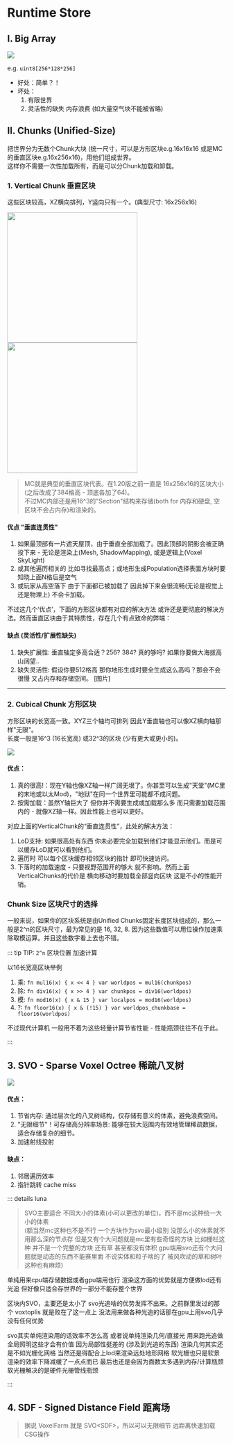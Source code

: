 
# Runtime Store

<!-- 本文介绍 体素系统在运行时的数据结构。 -->



## I. Big Array

<!-- <img src="./res/perlin_noise_mve.png" style="float: right; display: inline-block;"> -->
![](./res/perlin_noise_mve.png)

e.g. `uint8[256*128*256]`  
- 好处：简单？！
- 坏处：
    1. 有限世界
    2. 灵活性的缺失 内存浪费 (如大量空气块不能被省略)  


## II. Chunks (Unified-Size)

把世界分为无数个Chunk大块 (统一尺寸，可以是方形区块e.g.16x16x16 或是MC的垂直区块e.g.16x256x16)，用他们组成世界。  
这样你不需要一次性加载所有，而是可以分Chunk加载和卸载。

### 1. Vertical Chunk 垂直区块

这些区块较高，XZ横向排列，Y竖向只有一个。(典型尺寸: 16x256x16)

<img src="./res/mc-chunk.png" style="height: 300px; display: inline;"> <img src="./res/vertical-chunks.png" style="height: 300px; display: inline;">

> MC就是典型的垂直区块代表。在1.20版之前一直是 16x256x16的区块大小 (之后改成了384格高 - 顶底各加了64)。  
> 不过MC内部还是用16^3的"Section"结构来存储(both for 内存和硬盘, 空区块不会占内存)和渲染的。

#### 优点 "垂直连贯性"

1. 如果最顶部有一片遮天屋顶，由于垂直全部加载了。因此顶部的阴影会被正确投下来 - 无论是渲染上(Mesh, ShadowMapping), 或是逻辑上(Voxel SkyLight)
2. 或其他遍历相关的 比如寻找最高点；或地形生成Population选择表面方块时要知晓上面N格后是空气
3. 或玩家从高空落下 由于下面都已被加载了 因此掉下来会很流畅(无论是视觉上还是物理上) 不会卡加载。

不过这几个‘优点’，下面的方形区块都有对应的解决方法 或许还是更彻底的解决方法。然而垂直区块由于其特质性，存在几个有点致命的弊端：

#### 缺点 (灵活性/扩展性缺失)

1. 缺失扩展性: 垂直轴定多高合适？256? 384? 真的够吗? 如果你要做大海拔高山阔望..
2. 缺失灵活性: 假设你要512格高 那你地形生成时要全生成这么高吗？那会不会很慢 又占内存和存储空间。
[图片]

---


### 2. Cubical Chunk 方形区块

方形区块的长宽高一致。XYZ三个轴均可排列 因此Y垂直轴也可以像XZ横向轴那样"无限"。  
长度一般是16^3 (16长宽高) 或32^3的区块 (少有更大或更小的)。

![](res/chunk-cubic.png)

#### 优点：

1. 真的很高!：现在Y轴也像XZ轴一样广阔无垠了。你甚至可以生成"天堂"(MC里的末地或以太Mod)，"地狱"在同一个世界里可能都不成问题。
2. 按需加载：虽然Y轴巨大了 但你并不需要生成或加载那么多 而只需要加载范围内的 - 就像XZ轴一样。因此性能上也可以更好。

对应上面的VerticalChunk的“垂直连贯性”，此处的解决方法：

1. LoD支持: 如果很高处有东西 你未必要完全加载到他们才能显示他们。而是可以缓存LoD就可以看到他们。
2. 遍历时 可以每个区块缓存相邻区块的指针 即可快速访问。
3. 下落时的加载速度 - 只要视野范围开的够大 就不影响。然而上面VerticalChunks的代价是 横向移动时要加载全部竖向区块 这是不小的性能开销。


### Chunk Size 区块尺寸的选择

一般来说，如果你的区块系统是由Unified Chunks固定长度区块组成的，那么一般是2^n的区块尺寸，最为常见的是 16, 32, 8. 因为这些数值可以用位操作加速乘除取模运算。并且这些数字看上去也不错。

::: tip TIP: `2^n` 区块位置 加速计算

以16长宽高区块举例
1. 乘: `fn mul16(x) { x << 4 } var worldpos = mul16(chunkpos)`
2. 除: `fn div16(x) { x >> 4 } var chunkpos = div16(worldpos)`
3. 模: `fn mod16(x) { x & 15 } var localpos = mod16(worldpos)`
4. ?: `fn floor16(x) { x & (!15) } var worldpos_chunkbase = floor16(worldpos)`

不过现代计算机 一般用不着为这些轻量计算节省性能 - 性能瓶颈往往不在于此。

:::


## 3. SVO - Sparse Voxel Octree 稀疏八叉树

![](res/octree.jpg)



#### 优点：
1. 节省内存: 通过层次化的八叉树结构，仅存储有意义的体素，避免浪费空间。
2. "无限细节"！可存储高分辨率场景: 能够在较大范围内有效地管理稀疏数据，适合存储复杂的细节。
3. 加速射线投射

#### 缺点：
1. 邻居遍历效率
2. 指针跳转 cache miss


::: details luna

> SVO主要适合 不同大小的体素(小可以更改的单位)，而不是mc这种统一大小的体素  
(额当然mc这种也不是不行 一个方块作为svo最小级别 没那么小的体素就不用那么深的节点存 但是又有个大问题就是mc里有些奇怪的方块
比如栅栏这种 并不是一个完整的方块 还有草 甚至都没有体积
gpu端用svo还有个大问题就是动态的东西不能赛里面 不说实体和粒子啥的了 被风吹动的草和树叶这种也有麻烦)


单纯用来cpu端存储数据或者gpu端用也行
渲染这方面的优势就是方便做lod还有光追
但好像只适合存世界的一部分不能存整个世界

区块内SVO，主要还是太小了 svo光追啥的优势发挥不出来。之前群里发过的那个 voxtoplis 就是败在了这一点上
没法用来做各种光追的话那在gpu上用svo几乎没有任何优势

svo其实单纯渲染用的话效率不怎么高 或者说单纯渲染几何/直接光 用来跑光追做全局照明这些才会有价值 因为局部性挺差的 (涉及到光追的东西)
渲染几何其实还是不如光栅化网格 当然还是得配合上lod来渲染远处地形网格
软光栅也只是软景渲染的效率下降减缓了一点点而已 最后也还是会因为面数太多遇到内存/计算瓶颈 软光栅解决的是硬件光栅管线瓶颈

:::


## 4. SDF - Signed Distance Field 距离场

> 据说 VoxelFarm 就是 SVO\<SDF>，所以可以无限细节 远距离快速加载 CSG操作
